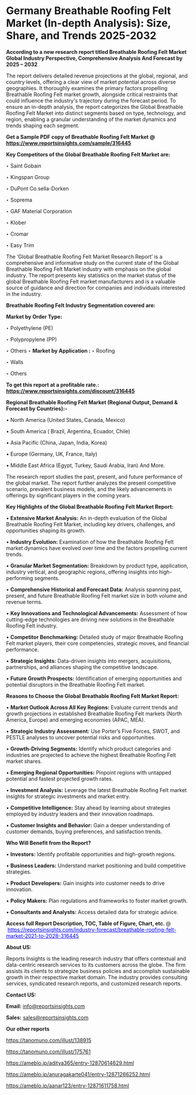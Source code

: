 # Germany Breathable Roofing Felt Market (In-depth Analysis): Size, Share, and Trends 2025-2032

<strong>According to a new research report titled Breathable Roofing Felt Market Global Industry Perspective, Comprehensive Analysis And Forecast by 2025 – 2032</strong>

The report delivers detailed revenue projections at the global, regional, and country levels, offering a clear view of market potential across diverse geographies. It thoroughly examines the primary factors propelling Breathable Roofing Felt market growth, alongside critical restraints that could influence the industry's trajectory during the forecast period. To ensure an in-depth analysis, the report categorizes the Global Breathable Roofing Felt Market into distinct segments based on type, technology, and region, enabling a granular understanding of the market dynamics and trends shaping each segment.

<strong>Get a Sample PDF copy of Breathable Roofing Felt Market </strong><strong>@<a href=https://www.reportsinsights.com/sample/316445 style=color:#0000ff;> https://www.reportsinsights.com/sample/316445</a></strong></font>

<strong>Key Competitors of the Global Breathable Roofing Felt Market are:</strong>

‣ Saint Gobain

‣ Kingspan Group

‣ DuPont
 Co.sella-Dorken

‣ Soprema

‣ GAF Material Corporation

‣ Klober

‣ Cromar

‣ Easy Trim

The ‘Global Breathable Roofing Felt Market Research Report’ is a comprehensive and informative study on the current state of the Global Breathable Roofing Felt Market industry with emphasis on the global industry. The report presents key statistics on the market status of the global Breathable Roofing Felt market manufacturers and is a valuable source of guidance and direction for companies and individuals interested in the industry.

<strong>Breathable Roofing Felt Industry Segmentation covered are:</strong>

<strong>Market by Order Type: </strong>

‣ Polyethylene (PE)

‣ Polypropylene (PP)

‣ Others
‣ 
<strong>Market by Application :</strong>
‣ Roofing

‣ Walls

‣ Others

<strong>To get this report at a profitable rate.: <a href=https://www.reportsinsights.com/discount/316445 style=color:#0000ff;>https://www.reportsinsights.com/discount/316445</a></strong></font>

<strong>Regional Breathable Roofing Felt Market (Regional Output, Demand &amp; Forecast by Countries):-</strong>

• North America (United States, Canada, Mexico)

• South America ( Brazil, Argentina, Ecuador, Chile)

• Asia Pacific (China, Japan, India, Korea)

• Europe (Germany, UK, France, Italy)

• Middle East Africa (Egypt, Turkey, Saudi Arabia, Iran) And More.

The research report studies the past, present, and future performance of the global market. The report further analyzes the present competitive scenario, prevalent business models, and the likely advancements in offerings by significant players in the coming years.

<strong>Key Highlights of the Global Breathable Roofing Felt Market Report:</strong>

• <strong>Extensive Market Analysis:</strong> An in-depth evaluation of the Global Breathable Roofing Felt Market, including key drivers, challenges, and opportunities shaping its growth.

• <strong>Industry Evolution:</strong> Examination of how the Breathable Roofing Felt market dynamics have evolved over time and the factors propelling current trends.

• <strong>Granular Market Segmentation:</strong> Breakdown by product type, application, industry vertical, and geographic regions, offering insights into high-performing segments.

• <strong>Comprehensive Historical and Forecast Data:</strong> Analysis spanning past, present, and future Breathable Roofing Felt market size in both volume and revenue terms.

• <strong>Key Innovations and Technological Advancements:</strong> Assessment of how cutting-edge technologies are driving new solutions in the Breathable Roofing Felt industry.

• <strong>Competitor Benchmarking:</strong> Detailed study of major Breathable Roofing Felt market players, their core competencies, strategic moves, and financial performance.

• <strong>Strategic Insights:</strong> Data-driven insights into mergers, acquisitions, partnerships, and alliances shaping the competitive landscape.

• <strong>Future Growth Prospects:</strong> Identification of emerging opportunities and potential disruptors in the Breathable Roofing Felt market.

<strong>Reasons to Choose the Global Breathable Roofing Felt Market Report:</strong>

• <strong>Market Outlook Across All Key Regions:</strong> Evaluate current trends and growth projections in established Breathable Roofing Felt markets (North America, Europe) and emerging economies (APAC, MEA).

• <strong>Strategic Industry Assessment:</strong> Use Porter’s Five Forces, SWOT, and PESTLE analyses to uncover potential risks and opportunities.

• <strong>Growth-Driving Segments:</strong> Identify which product categories and industries are projected to achieve the highest Breathable Roofing Felt market shares.

• <strong>Emerging Regional Opportunities:</strong> Pinpoint regions with untapped potential and fastest projected growth rates.

• <strong>Investment Analysis:</strong> Leverage the latest Breathable Roofing Felt market insights for strategic investments and market entry.

• <strong>Competitive Intelligence:</strong> Stay ahead by learning about strategies employed by industry leaders and their innovation roadmaps.

• <strong>Customer Insights and Behavior:</strong> Gain a deeper understanding of customer demands, buying preferences, and satisfaction trends.

<strong>Who Will Benefit from the Report?</strong>

• <strong>Investors:</strong> Identify profitable opportunities and high-growth regions.

• <strong>Business Leaders:</strong> Understand market positioning and build competitive strategies.

• <strong>Product Developers:</strong> Gain insights into customer needs to drive innovation.

• <strong>Policy Makers:</strong> Plan regulations and frameworks to foster market growth.

• <strong>Consultants and Analysts:</strong> Access detailed data for strategic advice.
</ul>
<strong>Access full Report Description, TOC, Table of Figure, Chart, etc. </strong>@  <a href=https://reportsinsights.com/industry-forecast/breathable-roofing-felt-market-2021-to-2028-316445 style=color:#0000ff;>https://reportsinsights.com/industry-forecast/breathable-roofing-felt-market-2021-to-2028-316445</a></font>

<strong><strong>About US</strong>:</strong>

Reports Insights is the leading research industry that offers contextual and data-centric research services to its customers across the globe. The firm assists its clients to strategize business policies and accomplish sustainable growth in their respective market domain. The industry provides consulting services, syndicated research reports, and customized research reports.

<strong>Contact US:</strong>

<p class=""""><b>Email:</b> <a href=mailto:info@reportsinsights.com>info@reportsinsights.com</a></p>
<p class=""""><b>Sales:</b> <a href=mailto:sales@reportsinsights.com>sales@reportsinsights.com</a></p>

<strong>Our other reports</strong>

<a href=https://tanomuno.com/illust/138915>https://tanomuno.com/illust/138915</a>

<a href=https://tanomuno.com/illust/175761>https://tanomuno.com/illust/175761</a>

<a href=https://ameblo.jp/aditya365/entry-12870614629.html>https://ameblo.jp/aditya365/entry-12870614629.html</a>

<a href=https://ameblo.jp/anuragakarte041/entry-12871266252.html>https://ameblo.jp/anuragakarte041/entry-12871266252.html</a>

<a href=https://ameblo.jp/aanar123/entry-12871611758.html>https://ameblo.jp/aanar123/entry-12871611758.html</a>
